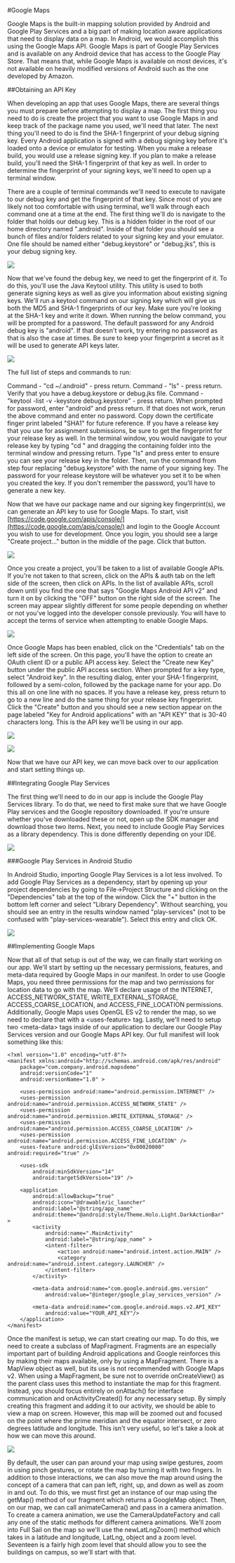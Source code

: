 #Google Maps

Google Maps is the built-in mapping solution provided by Android and Google Play Services and a big part of making location aware applications that need to display data on a map. In Android, we would accomplish this using the Google Maps API. Google Maps is part of Google Play Services and is available on any Android device that has access to the Google Play Store. That means that, while Google Maps is available on most devices, it's not available on heavily modified versions of Android such as the one developed by Amazon.

##Obtaining an API Key

When developing an app that uses Google Maps, there are several things you must prepare before attempting to display a map. The first thing you need to do is create the project that you want to use Google Maps in and keep track of the package name you used, we'll need that later. The next thing you'll need to do is find the SHA-1 fingerprint of your debug signing key. Every Android application is signed with a debug signing key before it's loaded onto a device or emulator for testing. When you make a release build, you would use a release signing key. If you plan to make a release build, you'll need the SHA-1 fingerprint of that key as well. In order to determine the fingerprint of your signing keys, we'll need to open up a terminal window.

There are a couple of terminal commands we'll need to execute to navigate to our debug key and get the fingerprint of that key. Since most of you are likely not too comfortable with using terminal, we'll walk through each command one at a time at the end. The first thing we'll do is navigate to the folder that holds our debug key. This is a hidden folder in the root of our home directory named ".android". Inside of that folder you should see a bunch of files and/or folders related to your signing key and your emulator. One file should be named either "debug.keystore" or "debug.jks", this is your debug signing key.

![](maps_key_1.png)

Now that we've found the debug key, we need to get the fingerprint of it. To do this, you'll use the Java Keytool utility. This utility is used to both generate signing keys as well as give you information about existing signing keys. We'll run a keytool command on our signing key which will give us both the MD5 and SHA-1 fingerprints of our key. Make sure you're looking at the SHA-1 key and write it down. When running the below command, you will be prompted for a password. The default password for any Android debug key is "android". If that doesn't work, try entering no password as that is also the case at times. Be sure to keep your fingerprint a secret as it will be used to generate API keys later.

![](maps_key_2.png)

The full list of steps and commands to run:

Command - "cd ~/.android" - press return.
Command - "ls" - press return.
Verify that you have a debug.keystore or debug.jks file.
Command - "keytool -list -v -keystore debug.keystore" - press return.
When prompted for password, enter "android" and press return. If that does not work, rerun the above command and enter no password.
Copy down the certificate finger print labeled "SHA1" for future reference.
If you have a release key that you use for assignment submissions, be sure to get the fingerprint for your release key as well. In the terminal window, you would navigate to your release key by typing "cd " and dragging the containing folder into the terminal window and pressing return. Type "ls" and press enter to ensure you can see your release key in the folder. Then, run the command from step four replacing "debug.keystore" with the name of your signing key. The password for your release keystore will be whatever you set it to be when you created the key. If you don't remember the password, you'll have to generate a new key.

Now that we have our package name and our signing key fingerprint(s), we can generate an API key to use for Google Maps. To start, visit [https://code.google.com/apis/console/](https://code.google.com/apis/console/) and login to the Google Account you wish to use for development. Once you login, you should see a large "Create project..." button in the middle of the page. Click that button.

![](google_console.png)

Once you create a project, you'll be taken to a list of available Google APIs. If you're not taken to that screen, click on the APIs & auth tab on the left side of the screen, then click on APIs. In the list of available APIs, scroll down until you find the one that says "Google Maps Android API v2" and turn it on by clicking the "OFF" button on the right side of the screen. The screen may appear slightly different for some people depending on whether or not you've logged into the developer console previously. You will have to accept the terms of service when attempting to enable Google Maps.

![](console_maps.png)

Once Google Maps has been enabled, click on the "Credentials" tab on the left side of the screen. On this page, you'll have the option to create an OAuth client ID or a public API access key. Select the "Create new Key" button under the public API access section. When prompted for a key type, select "Android key". In the resulting dialog, enter your SHA-1 fingerprint, followed by a semi-colon, followed by the package name for your app. Do this all on one line with no spaces. If you have a release key, press return to go to a new line and do the same thing for your release key fingerprint. Click the "Create" button and you should see a new section appear on the page labeled "Key for Android applications" with an "API KEY" that is 30-40 characters long. This is the API key we'll be using in our app.

![](maps_key_3.png)

![](maps_key_4.png)

Now that we have our API key, we can move back over to our application and start setting things up.

##Integrating Google Play Services

The first thing we'll need to do in our app is include the Google Play Services library. To do that, we need to first make sure that we have Google Play services and the Google repository downloaded. If you're unsure whether you've downloaded these or not, open up the SDK manager and download those two items. Next, you need to include Google Play Services as a library dependency. This is done differently depending on your IDE.

![](play_services_sdk.png)

###Google Play Services in Android Studio

In Android Studio, importing Google Play Services is a lot less involved. To add Google Play Services as a dependency, start by opening up your project dependencies by going to File->Project Structure and clicking on the "Dependencies" tab at the top of the window. Click the "+" button in the bottom left corner and select "Library Dependency". Without searching, you should see an entry in the results window named "play-services" (not to be confused with "play-services-wearable"). Select this entry and click OK.

![](play_services_android_studio.png)

##Implementing Google Maps

Now that all of that setup is out of the way, we can finally start working on our app. We'll start by setting up the necessary permissions, features, and meta-data required by Google Maps in our manifest. In order to use Google Maps, you need three permissions for the map and two permissions for location data to go with the map. We'll declare usage of the INTERNET, ACCESS_NETWORK_STATE, WRITE_EXTERNAL_STORAGE, ACCESS_COARSE_LOCATION, and ACCESS_FINE_LOCATION permissions. Additionally, Google Maps uses OpenGL ES v2 to render the map, so we need to declare that with a &lt;uses-feature&gt; tag. Lastly, we'll need to setup two &lt;meta-data&gt; tags inside of our application to declare our Google Play Services version and our Google Maps API key. Our full manifest will look something like this:

```
<?xml version="1.0" encoding="utf-8"?>
<manifest xmlns:android="http://schemas.android.com/apk/res/android"
    package="com.company.android.mapsdemo"
    android:versionCode="1"
    android:versionName="1.0" >

    <uses-permission android:name="android.permission.INTERNET" />
    <uses-permission android:name="android.permission.ACCESS_NETWORK_STATE" />
    <uses-permission android:name="android.permission.WRITE_EXTERNAL_STORAGE" />
    <uses-permission android:name="android.permission.ACCESS_COARSE_LOCATION" />
    <uses-permission android:name="android.permission.ACCESS_FINE_LOCATION" />
    <uses-feature android:glEsVersion="0x00020000" android:required="true" />

    <uses-sdk
        android:minSdkVersion="14"
        android:targetSdkVersion="19" />

    <application
        android:allowBackup="true"
        android:icon="@drawable/ic_launcher"
        android:label="@string/app_name"
        android:theme="@android:style/Theme.Holo.Light.DarkActionBar" >
        <activity
            android:name=".MainActivity"
            android:label="@string/app_name" >
            <intent-filter>
                <action android:name="android.intent.action.MAIN" />
                <category android:name="android.intent.category.LAUNCHER" />
            </intent-filter>
        </activity>

        <meta-data android:name="com.google.android.gms.version" 
            android:value="@integer/google_play_services_version" />

        <meta-data android:name="com.google.android.maps.v2.API_KEY" 
            android:value="YOUR_API_KEY"/>
    </application>
</manifest>
```

Once the manifest is setup, we can start creating our map. To do this, we need to create a subclass of MapFragment. Fragments are an especially important part of building Android applications and Google reinforces this by making their maps available, only by using a MapFragment. There is a MapView object as well, but its use is not recommended with Google Maps v2. When using a MapFragment, be sure not to override onCreateView() as the parent class uses this method to instantiate the map for this fragment. Instead, you should focus entirely on onAttach() for interface communication and onActivityCreated() for any necessary setup. By simply creating this fragment and adding it to our activity, we should be able to view a map on screen. However, this map will be zoomed out and focused on the point where the prime meridian and the equator intersect, or zero degrees latitude and longitude. This isn't very useful, so let's take a look at how we can move this around.

![](default_map_view.png)

By default, the user can pan around your map using swipe gestures, zoom in using pinch gestures, or rotate the map by turning it with two fingers. In addition to those interactions, we can also move the map around using the concept of a camera that can pan left, right, up, and down as well as zoom in and out. To do this, we must first get an instance of our map using the getMap() method of our fragment which returns a GoogleMap object. Then, on our map, we can call animateCamera() and pass in a camera animation. To create a camera animation, we use the CameraUpdateFactory and call any one of the static methods for different camera animations. We'll zoom into Full Sail on the map so we'll use the newLatLngZoom() method which takes in a latitude and longitude, LatLng, object and a zoom level. Seventeen is a fairly high zoom level that should allow you to see the buildings on campus, so we'll start with that.

